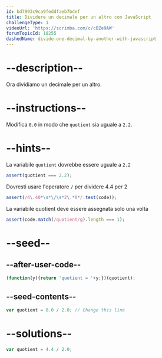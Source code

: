 ```yaml
---
id: bd7993c9ca9feddfaeb7bdef
title: Dividere un decimale per un altro con JavaScript
challengeType: 1
videoUrl: 'https://scrimba.com/c/cBZe9AW'
forumTopicId: 18255
dashedName: divide-one-decimal-by-another-with-javascript
---
```


# --description--

Ora dividiamo un decimale per un altro.

# --instructions--

Modifica `0.0` in modo che `quotient` sia uguale a `2.2`.

# --hints--

La variabile `quotient` dovrebbe essere uguale a `2.2`

```js
assert(quotient === 2.2);
```

Dovresti usare l'operatore `/` per dividere 4.4 per 2

```js
assert(/4\.40*\s*\/\s*2\.*0*/.test(code));
```

La variabile quotient deve essere assegnata solo una volta

```js
assert(code.match(/quotient/g).length === 1);
```

# --seed--

## --after-user-code--

```js
(function(y){return 'quotient = '+y;})(quotient);
```

## --seed-contents--

```js
var quotient = 0.0 / 2.0; // Change this line
```

# --solutions--

```js
var quotient = 4.4 / 2.0;
```
